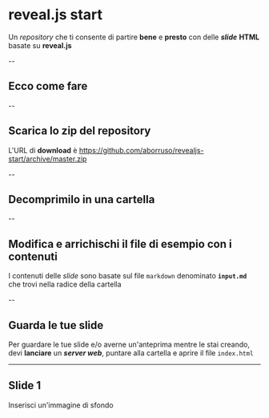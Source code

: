 <!-- .slide: data-background="#ff0000" -->

# reveal.js start

Un *repository* che ti consente di partire **bene** e **presto** con delle ***slide*** **HTML** basate su **reveal.js**

--

## Ecco come fare


--

## Scarica lo zip del repository

L'URL di **download** è <https://github.com/aborruso/revealjs-start/archive/master.zip>

--

## Decomprimilo in una cartella

--

## Modifica e arrichischi il file di esempio con i contenuti

I contenuti delle *slide* sono basate sul file `markdown` denominato **`input.md`** che trovi nella radice della cartella

--

## Guarda le tue slide

Per guardare le tue slide e/o averne un'anteprima mentre le stai creando, devi **lanciare** un ***server web***, puntare alla cartella e aprire il file `index.html`

---

<!-- .slide: data-background="./imgs/background_01.jpeg" -->

## Slide 1

Inserisci un'immagine di sfondo
